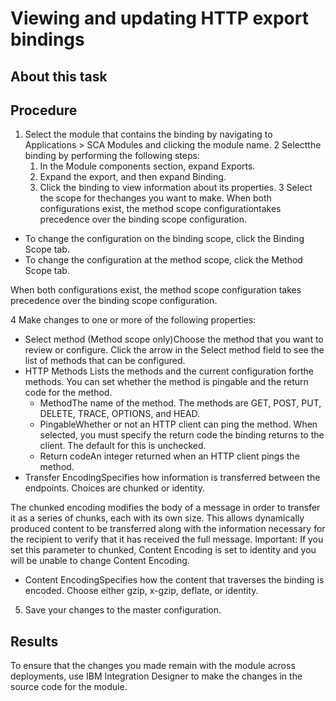 <!-- image -->

# Viewing and updating HTTP export bindings

## About this task

## Procedure

1. Select the module
that contains the binding by navigating to Applications > SCA Modules and clicking the
module name.
2 Selectthe binding by performing the following steps:
    1. In the Module components section,
expand Exports.
    2. Expand the export, and then
expand Binding.
    3. Click the binding to view
information about its properties.
3 Select the scope for thechanges you want to make. When both configurations exist, the method scope configurationtakes precedence over the binding scope configuration.

- To change the configuration on the binding scope, click the Binding
Scope tab.
- To change the configuration at the method scope, click the Method
Scope tab.

When both configurations exist, the method scope configuration
takes precedence over the binding scope configuration.

4 Make changes to one or more of the following properties:

- Select method (Method scope only)Choose the method that you want
to review or configure. Click the arrow in the Select method field to see the
list of methods that can be configured.
- HTTP Methods Lists the methods and the current configuration forthe methods. You can set whether the method is pingable and the return code for the method.
    - MethodThe name of the method. The methods are GET, POST, PUT, DELETE,
TRACE, OPTIONS, and HEAD.
    - PingableWhether or not an HTTP client can ping the method. When
selected, you must specify the return code the binding returns to the client. The default for this
is unchecked.
    - Return codeAn integer returned when an HTTP client pings the
method.
- Transfer EncodingSpecifies how information is transferred between
the endpoints. Choices are chunked or identity.

The chunked encoding modifies the body of a message in order to transfer it as a series of
chunks, each with its own size. This allows dynamically produced content to be transferred along
with the information necessary for the recipient to verify that it has received the full message.
Important: If you set this parameter to chunked, Content Encoding
is set to identity and you will be unable to change Content
Encoding.
- Content EncodingSpecifies how the content that traverses the
binding is encoded. Choose either gzip, x-gzip,
deflate, or identity.
5. Save your changes to the master configuration.

## Results

To ensure
that the changes you made remain with the module across deployments,
use IBM Integration Designer to make the changes in the source code
for the module.